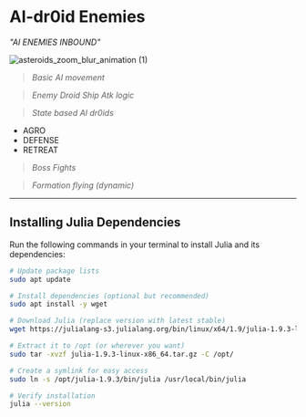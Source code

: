 # AI-dr0id Enemies
 _"*AI ENEMIES INBOUND*"_

<!--![AsteroidAIdroid](https://github.com/user-attachments/assets/1b975e9b-ce23-46bb-b180-f59912da219a)

![asteroids_start_animation](https://github.com/user-attachments/assets/5bc89868-cc50-454e-9673-5bff3fd40b9d)-->


![asteroids_zoom_blur_animation (1)](https://github.com/user-attachments/assets/6eb4e346-e7bc-4fee-8675-8439351116c4)
> *Basic AI movement*

> *Enemy Droid Ship Atk logic*

> *State based AI dr0ids*
- AGRO
- DEFENSE
- RETREAT
> *Boss Fights*

> *Formation flying (dynamic)*
---
## Installing Julia Dependencies

Run the following commands in your terminal to install Julia and its dependencies:

```bash
# Update package lists
sudo apt update

# Install dependencies (optional but recommended)
sudo apt install -y wget

# Download Julia (replace version with latest stable)
wget https://julialang-s3.julialang.org/bin/linux/x64/1.9/julia-1.9.3-linux-x86_64.tar.gz

# Extract it to /opt (or wherever you want)
sudo tar -xvzf julia-1.9.3-linux-x86_64.tar.gz -C /opt/

# Create a symlink for easy access
sudo ln -s /opt/julia-1.9.3/bin/julia /usr/local/bin/julia

# Verify installation
julia --version

